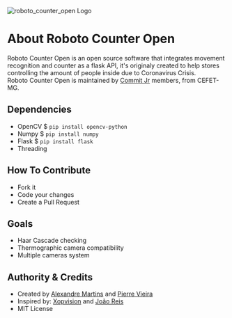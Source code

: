 ![roboto_counter_open Logo](https://i.imgur.com/VV25qv0.png)

# About Roboto Counter Open
Roboto Counter Open is an open source software that integrates movement recognition and counter as a flask API, it's originaly created to help stores controlling the amount of people inside due to Coronavirus Crisis.  
Roboto Counter Open is maintained by [Commit Jr](https://www.commitjrdev.com/) members, from CEFET-MG.

## Dependencies

- OpenCV $ `pip install opencv-python`
- Numpy $ `pip install numpy`
- Flask $ `pip install flask`
- Threading

## How To Contribute

- Fork it
- Code your changes
- Create a Pull Request

## Goals

- Haar Cascade checking
- Thermographic camera compatibility
- Multiple cameras system

## Authority & Credits

- Created by [Alexandre Martins](https://github.com/Agronault) and [Pierre Vieira](https://github.com/PierreVieira)
- Inspired by: [Xopvision](http://xopvision.pt/) and [João Reis](https://www.youtube.com/channel/UCkZ0WqdJ7igUqBfDZZ1bc1w)
- MIT License 
